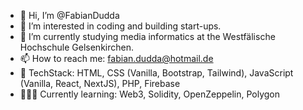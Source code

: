 - 👋 Hi, I’m @FabianDudda
- 👀 I’m interested in coding and building start-ups.
- 🌱 I’m currently studying media informatics at the Westfälische Hochschule Gelsenkirchen.
- 📫 How to reach me: fabian.dudda@hotmail.de
- 🚀 TechStack: HTML, CSS (Vanilla, Bootstrap, Tailwind), JavaScript (Vanilla, React, NextJS), PHP, Firebase
- 👨🏽‍💻 Currently learning: Web3, Solidity, OpenZeppelin, Polygon

<!---
FabianDudda/FabianDudda is a ✨ special ✨ repository because its `README.md` (this file) appears on your GitHub profile.
You can click the Preview link to take a look at your changes.
--->
